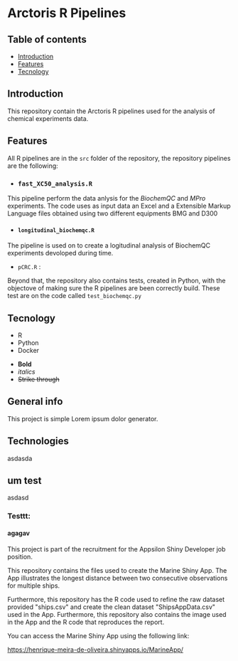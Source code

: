 # Arctoris R Pipelines

## Table of contents
* [Introduction](#introduction)
* [Features](#features)
* [Tecnology](#tecnology)

## Introduction

This repository contain the Arctoris R pipelines used for the analysis of chemical experiments data. 

## Features

All R pipelines are in the ```src``` folder of the repository, the repository pipelines are the following:

*  ### ```fast_XC50_analysis.R```

This pipeline perform the data anlysis for the *BiochemQC* and *MPro* experiments. The code uses as input data an Excel and a Extensible Markup Language files obtained using two different equipments BMG and D300   

* #### ```longitudinal_biochemqc.R``` 

The pipeline is used on to create a logitudinal analysis of BiochemQC experiments devoloped during time. 

* ```pCRC.R``` : 

Beyond that, the repository also contains tests, created in Python, with the objectove of making sure the R pipelines are been correctly build. These test are on the code called ```test_biochemqc.py```

## Tecnology

* R
* Python
* Docker

- **Bold**
- _italics_
- ~~Strike through~~

## General info
This project is simple Lorem ipsum dolor generator.

## Technologies

asdasda

## um test

asdasd

### Testtt:

#### agagav

This project is part of the recruitment for the Appsilon Shiny Developer job position.

This repository contains the files used to create the Marine Shiny App. The App illustrates the longest distance between two consecutive observations for multiple ships.

Furthermore, this repository has the R code used to refine the raw dataset provided "ships.csv" and create the clean dataset "ShipsAppData.csv" used in the App. Furthermore, this repository also contains the image used in the App and the R code that reproduces the report.

You can access the Marine Shiny App using the following link: 

https://henrique-meira-de-oliveira.shinyapps.io/MarineApp/
